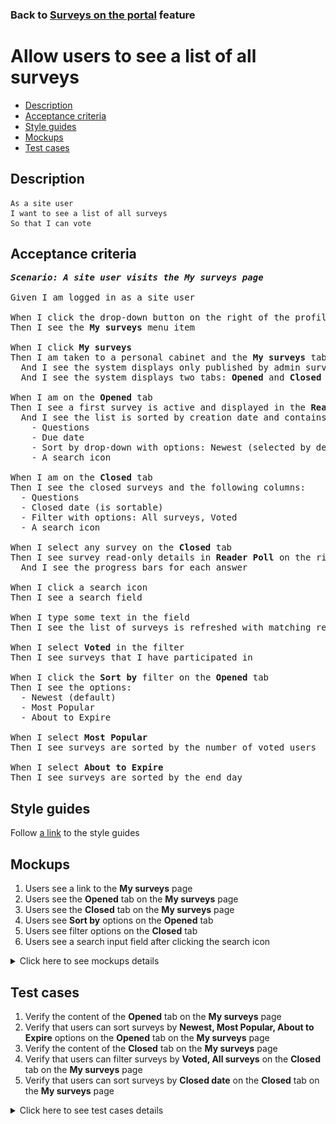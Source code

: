 ### Back to [Surveys on the portal](../../README.md) feature

# Allow users to see a list of all surveys

- [Description](#description)
- [Acceptance criteria](#acceptance-criteria)
- [Style guides](#style-guides)
- [Mockups](#mockups)
- [Test cases](#test-cases)

## Description

    As a site user
    I want to see a list of all surveys
    So that I can vote

## Acceptance criteria

<pre>
<b><i>Scenario: A site user visits the My surveys page</i></b>

Given I am logged in as a site user

When I click the drop-down button on the right of the profile picture
Then I see the <b>My surveys</b> menu item

When I click <b>My surveys</b>
Then I am taken to a personal cabinet and the <b>My surveys</b> tab is active
  And I see the system displays only published by admin surveys here
  And I see the system displays two tabs: <b>Opened</b> and <b>Closed</b>

When I am on the <b>Opened</b> tab
Then I see a first survey is active and displayed in the <b>Reader Poll</b> on the right side
  And I see the list is sorted by creation date and contains the following columns:
    - Questions
    - Due date
    - Sort by drop-down with options: Newest (selected by default), Most Popular, About to Expire
    - A search icon

When I am on the <b>Closed</b> tab
Then I see the closed surveys and the following columns:
  - Questions
  - Closed date (is sortable)
  - Filter with options: All surveys, Voted
  - A search icon

When I select any survey on the <b>Closed</b> tab
Then I see survey read-only details in <b>Reader Poll</b> on the right side
  And I see the progress bars for each answer

When I click a search icon
Then I see a search field

When I type some text in the field
Then I see the list of surveys is refreshed with matching results

When I select <b>Voted</b> in the filter
Then I see surveys that I have participated in

When I click the <b>Sort by</b> filter on the <b>Opened</b> tab
Then I see the options:
  - Newest (default)
  - Most Popular
  - About to Expire

When I select <b>Most Popular</b>
Then I see surveys are sorted by the number of voted users

When I select <b>About to Expire</b>
Then I see surveys are sorted by the end day
</pre>

## Style guides

Follow [a link](https://www.figma.com/proto/0zkkf5WC77OSpvyD6YXpFE/Style-guides?page-id=0%3A1&node-id=19%3A5368&viewport=266%2C48%2C0.54&scaling=min-zoom&starting-point-node-id=19%3A5368) to the style guides

## Mockups

1. Users see a link to the <b>My surveys</b> page
2. Users see the <b>Opened</b> tab on the <b>My surveys</b> page
3. Users see the <b>Closed</b> tab on the <b>My surveys</b> page
4. Users see <b>Sort by</b> options on the <b>Opened</b> tab
5. Users see filter options on the <b>Closed</b> tab
6. Users see a search input field after clicking the search icon

<details>
  <summary>Click here to see mockups details</summary>

**1. Users see a link to the My surveys page:**

![Users see a link to the My surveys page](/web_application_features/surveys/images/user_link_to_surveys_page.png)

**2. Users see the Opened tab on the My surveys page:**

![Users see the Opened tab on the My surveys page](/web_application_features/surveys/images/user_voting_form.png)

**3. Users see the Closed tab on the My surveys page:**

![Users see the Closed tab on the My surveys page](/web_application_features/surveys/images/user_closed_tab.png)

**4. Users see Sort by options on the Opened tab:**

![Users see Sort by options on the Opened tab](/web_application_features/surveys/images/user_sort_by_options.png)

**5. Users see filter options on the Closed tab:**

![Users see filter options on the Closed tab](/web_application_features/surveys/images/user_filter_options.png)

**6. Users see a search input field after clicking the search icon:**

![Users see a search input field after clicking the search icon](/web_application_features/surveys/images/user_search_field.png)

</details>

## Test cases

1. Verify the content of the <b>Opened</b> tab on the <b>My surveys</b> page
2. Verify that users can sort surveys by <b>Newest, Most Popular, About to Expire</b> options on the <b>Opened</b> tab on the <b>My surveys</b> page
3. Verify the content of the <b>Closed</b> tab on the <b>My surveys</b> page
4. Verify that users can filter surveys by <b>Voted, All surveys</b> on the <b>Closed</b> tab on the <b>My surveys</b> page
5. Verify that users can sort surveys by <b>Closed date</b> on the <b>Closed</b> tab on the <b>My surveys</b> page

<details>
  <summary>Click here to see test cases details</summary>

### **#1. Verify the content of the Opened tab on the My surveys page**

|Preconditions|Steps|Expected result
--------------|-----|----------
|- Log in with user account|1) Click the drop-down near the profile picture</br>2) Select <b>My surveys</b> item</br>3) Examine the <b>Opened</b> tab|2) Personal cabinet opens on the <b>My surveys</b> page</br>3) The <b>Opened</b> tab is opened by default. The <b>Opened</b> tab consists of two columns: <b>Questions</b> and <b>Due date</b>. The list contains all opened surveys for the moment. Surveys are sorted from the newest to oldest|

### **#2. Verify that users can sort surveys by Newest, Most Popular, About to Expire options on the Opened tab on the My surveys page**

|Preconditions|Steps|Expected result
--------------|-----|----------
|- Log in with user account</br>- The user is on the <b>My surveys</b> page > <b>Opened</b> tab|1) Select the <b>Sort by</b> link</br>2) Click <b>Most popular</b></br>3) Select the <b>Sort by</b> link</br>4) Click <b>About to Expire</b></br>5) Select the <b>Sort by</b> link</br>6) Click <b>Newest</b></br>|2) Surveys are sorted according to the amount of users voted from the biggest number</br>4) Surveys are sorted according to the end date from the closest one</br>6) Surveys are sorted according to the date of creation from the newest one|

### **#3. Verify the content of the Closed tab on the My surveys page**

|Preconditions|Steps|Expected result
--------------|-----|----------
|- Log in with user account</br>- The user is on the <b>My surveys</b> page > <b>Closed</b> tab|1) Examine the <b>Closed</b> tab|1) The <b>Closed</b> tab consists of two columns: <b>Questions</b> and <b>Closed date</b>. The list contains all closed surveys|

### **#4. Verify that users can filter surveys by Voted, All surveys on the Closed tab on the My surveys page**

|Preconditions|Steps|Expected result
--------------|-----|----------
|- Log in with user account</br>- The user is on the <b>My surveys</b> page > <b>Closed</b> tab|1) Click a filter icon</br>2) Click <b>Voted</b></br>3) Click a filter icon</br>4) Click <b>All surveys</b>|2) All surveys I have participated in are shown</br>4) All surveys are shown|

### **#5. Verify that users can sort surveys by Closed date on the Closed tab on the My surveys page**

|Preconditions|Steps|Expected result
--------------|-----|----------
|- Log in with user account</br>- The user is on the <b>My surveys</b> page > <b>Closed</b> tab|1) Click <b>Closed date</b> sort icon</br>2) Click <b>Closed date</b> sort icon once more|1) Surveys are sorted from the oldest close date at the top</br>2) Surveys are sorted from the newest close date at the top|

</details>
